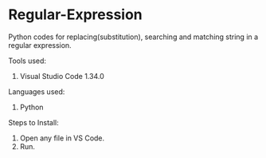 # Regular-Expression

Python codes for replacing(substitution), searching and matching string in a regular expression.

Tools used:
1. Visual Studio Code 1.34.0

Languages used:
1. Python

Steps to Install:
1. Open any file in VS Code.
2. Run.
